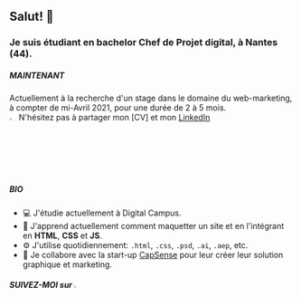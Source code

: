 ## Salut! 👋

### Je suis étudiant en bachelor Chef de Projet digital, à Nantes (44).

##### MAINTENANT

Actuellement à la recherche d'un stage dans le domaine du web-marketing, à compter de mi-Avril 2021, pour une durée de 2 à 5 mois.<br>
<img position="1000px" width="2.5%" src="https://www.flaticon.com/svg/static/icons/svg/271/271228.svg"> N'hésitez pas à partager mon [CV] et mon [LinkedIn](https://www.linkedin.com/in/louis-milhes/)
##### BIO
* 💻 J'étudie actuellement à Digital Campus.
* 🌱 J'apprend actuellement comment maquetter un site et en l'intégrant en **HTML**, **CSS** et **JS**.
* ⚙️ J'utilise quotidiennement: `.html`, `.css`, `.psd`, `.ai`, `.aep`, etc.
* 📌 Je collabore avec la start-up [CapSense](https://agence-api.ouest-france.fr/societe/capesense) pour leur créer leur solution graphique et marketing.


##### SUIVEZ-MOI sur [<img width="2.5%" src="https://www.flaticon.com/svg/static/icons/svg/174/174857.svg" />](https://www.linkedin.com/in/louis-milhes/)
